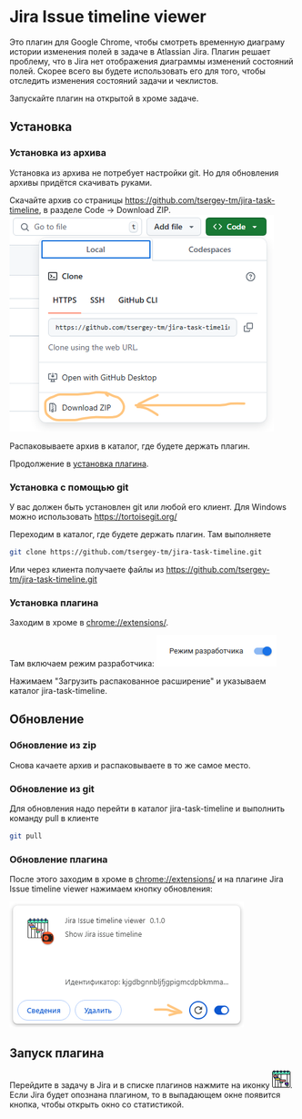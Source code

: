 # Jira Issue timeline viewer

Это плагин для Google Chrome, чтобы смотреть временную диаграму истории изменения полей в задаче в Atlassian Jira.
Плагин решает проблему, что в Jira нет отображения диаграммы изменений состояний полей.
Скорее всего вы будете использовать его для того, чтобы отследить изменения состояний задачи и чеклистов.

Запускайте плагин на открытой в хроме задаче.

## Установка

### Установка из архива

Установка из архива не потребует настройки git.
Но для обновления архивы придётся скачивать руками.

Скачайте архив со страницы https://github.com/tsergey-tm/jira-task-timeline, в разделе Code -> Download ZIP.
![](zip.png)

Распаковываете архив в каталог, где будете держать плагин.

Продолжение в [установка плагина](#установка-плагина).

### Установка с помощью git

У вас должен быть установлен git или любой его клиент. Для Windows можно использовать https://tortoisegit.org/

Переходим в каталог, где будете держать плагин.
Там выполняете

```bash
git clone https://github.com/tsergey-tm/jira-task-timeline.git
``` 

Или через клиента получаете файлы из https://github.com/tsergey-tm/jira-task-timeline.git

### Установка плагина

Заходим в хроме в [chrome://extensions/](chrome://extensions/).

Там включаем режим разработчика:
![](mode.png)

Нажимаем "Загрузить распакованное расширение" и указываем каталог jira-task-timeline.

## Обновление

### Обновление из zip

Снова качаете архив и распаковываете в то же самое место.

### Обновление из git

Для обновления надо перейти в каталог jira-task-timeline
и выполнить команду pull в клиенте

```bash
git pull
```

### Обновление плагина

После этого заходим в хроме в [chrome://extensions/](chrome://extensions/)
и на плагине Jira Issue timeline viewer нажимаем кнопку обновления:

![](reload.png)

## Запуск плагина

Перейдите в задачу в Jira и в списке плагинов нажмите на иконку ![](icon_32.png).
Если Jira будет опознана плагином, то в выпадающем окне появится кнопка,
чтобы открыть окно со статистикой.

